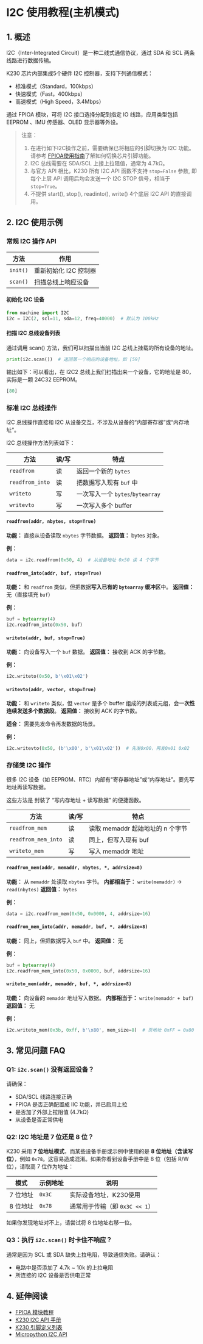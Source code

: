 # I2C 使用教程(主机模式)

## 1. 概述

I2C（Inter-Integrated Circuit）是一种二线式通信协议，通过 SDA 和 SCL 两条线路进行数据传输。

K230 芯片内部集成5个硬件 I2C 控制器，支持下列通信模式：

* 标准模式（Standard，100kbps）
* 快速模式（Fast，400kbps）
* 高速模式（High Speed，3.4Mbps）

通过 FPIOA 模块，可将 I2C 接口选择分配到指定 IO 线路，应用类型包括 EEPROM 、IMU 传感器、OLED 显示器等外设。
> 注意：
>
> 1. 在进行如下I2C操作之前，需要确保已将相应的引脚切换为 I2C 功能。请参考 [FPIOA使用指南](./fpioa.md)了解如何切换芯片引脚功能。
> 1. I2C 总线需要在 SDA/SCL 上接上拉阻值，通常为 4.7kΩ。
> 1. 与官方 API 相比，K230 所有 I2C API 函数不支持 `stop=False` 参数, 即每个上层 API 调用后均会发送一个 I2C STOP 信号，相当于 `stop=True`。
> 1. 不提供 start(), stop(), readinto(), write() 4个底层 I2C API 的直接调用。

## 2. I2C 使用示例

### 常规 I2C 操作 API

| 方法         | 作用            |
| - | - |
| `init()`   | 重新初始化 I2C 控制器 |
| `scan()`   | 扫描总线上响应设备     |

#### 初始化 I2C 设备

```python
from machine import I2C
i2c = I2C(2, scl=11, sda=12, freq=40000)  # 默认为 100kHz
```

#### 扫描 I2C 总线设备列表

通过调用 scan() 方法，我们可以扫描出当前 I2C 总线上挂载的所有设备的地址。

```python
print(i2c.scan())  # 返回第一个响应的设备地址，如 [59]
```

输出如下：可以看出，在 I2C2 总线上我们扫描出来一个设备，它的地址是 80，实际是一颗 24C32 EEPROM。

```python
[80]
```

### 标准 I2C 总线操作

I2C 总线操作直接和 I2C 从设备交互，不涉及从设备的“内部寄存器”或“内存地址”。

I2C 总线操作方法列表如下：

| 方法              | 读/写 | 特点                         |
| - | - | - |
| `readfrom`      | 读   | 返回一个新的 `bytes`             |
| `readfrom_into` | 读   | 把数据写入现有 `buf` 中            |
| `writeto`       | 写   | 一次写入一个 `bytes`/`bytearray` |
| `writevto`      | 写   | 一次写入多个 buffer              |

#### `readfrom(addr, nbytes, stop=True)`

**功能：** 直接从设备读取 `nbytes` 字节数据。
**返回值：** bytes 对象。

**例：**

```python
data = i2c.readfrom(0x50, 4)  # 从设备地址 0x50 读 4 个字节
```

#### `readfrom_into(addr, buf, stop=True)`

**功能：** 和 `readfrom` 类似，但把数据**写入已有的 `bytearray` 缓冲区**中。
**返回值：** 无（直接填充 `buf`）

**例：**

```python
buf = bytearray(4)
i2c.readfrom_into(0x50, buf)
```

#### `writeto(addr, buf, stop=True)`

**功能：** 向设备写入一个 `buf` 数据。
**返回值：** 接收到 ACK 的字节数。

**例：**

```python
i2c.writeto(0x50, b'\x01\x02')
```

#### `writevto(addr, vector, stop=True)`

**功能：** 和 `writeto` 类似，但 `vector` 是多个 buffer 组成的列表或元组，会**一次性连续发送多个数据段**。
**返回值：** 接收到 ACK 的字节数。

**适合：** 需要先发命令再发数据的场景。

**例：**

```python
i2c.writevto(0x50, (b'\x00', b'\x01\x02'))  # 先发0x00，再发0x01 0x02
```

### 存储类 I2C 操作

很多 I2C 设备（如 EEPROM、RTC）内部有“寄存器地址”或“内存地址”。要先写地址再读写数据。

这些方法是 封装了 “写内存地址 + 读写数据” 的便捷函数。

| 方法                  | 读/写 | 特点                     |
| - | - | - |
| `readfrom_mem`      | 读   | 读取 memaddr 起始地址的 n 个字节 |
| `readfrom_mem_into` | 读   | 同上，但写入现有 buf           |
| `writeto_mem`       | 写   | 写入 memaddr 地址          |

#### `readfrom_mem(addr, memaddr, nbytes, *, addrsize=8)`

**功能：** 从 `memaddr` 处读取 `nbytes` 字节。
**内部相当于：** `write(memaddr)` → `read(nbytes)`
**返回值：** `bytes`

**例：**

```python
data = i2c.readfrom_mem(0x50, 0x0000, 4, addrsize=16)
```

#### `readfrom_mem_into(addr, memaddr, buf, *, addrsize=8)`

**功能：** 同上，但把数据写入 `buf` 中。
**返回值：** 无

**例：**

```python
buf = bytearray(4)
i2c.readfrom_mem_into(0x50, 0x0000, buf, addrsize=16)
```

#### `writeto_mem(addr, memaddr, buf, *, addrsize=8)`

**功能：** 向设备的 `memaddr` 地址写入数据。
**内部相当于：** `write(memaddr + buf)`
**返回值：** 无

**例：**

```python
i2c.writeto_mem(0x3b, 0xff, b'\x80', mem_size=8)  # 页地址 0xFF = 0x80
```

## 3. 常见问题 FAQ

### Q1: `i2c.scan()` 没有返回设备？

请确保：

* SDA/SCL 线路连接正确
* FPIOA 是否正确配置成 IIC 功能，并已启用上拉
* 是否加了外部上拉阻值 (4.7kΩ)
* 从设备是否正常供电

### Q2: I2C 地址是 7 位还是 8 位？

K230 采用 **7 位地址模式**，而某些设备手册或示例中使用的是 **8 位地址（含读写位）**，例如 `0x78`。这容易造成混淆。如果你看到设备手册中是 8 位（包括 R/W 位），请取高 7 位作为地址：

| 模式    | 示例地址   | 说明                    |
| ----- | ------ | --------------------- |
| 7 位地址 | `0x3C` | 实际设备地址，K230使用         |
| 8 位地址 | `0x78` | 通常用于传输（即 `0x3C << 1`） |

如果你发现地址对不上，请尝试将 8 位地址右移一位。

### Q3：执行 `i2c.scan()` 时卡住不响应？

通常是因为 SCL 或 SDA 缺失上拉电阻，导致通信失败。请确认：

* 电路中是否添加了 4.7k \~ 10k 的上拉电阻
* 所连接的 I2C 设备是否供电正常

## 4. 延伸阅读

* [FPIOA 模块教程](./fpioa.md)
* [K230 I2C API 手册](../../api/machine/K230_CanMV_I2C模块API手册.md)
* [K230 引脚定义列表](https://kendryte-download.canaan-creative.com/developer/k230/HDK/K230%E7%A1%AC%E4%BB%B6%E6%96%87%E6%A1%A3/K230_PINOUT_V1.2_20240822.xlsx)
* [Micropython I2C API](https://docs.micropython.org/en/latest/library/machine.I2C.html)
